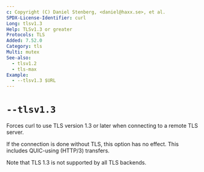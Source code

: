 ```yaml
---
c: Copyright (C) Daniel Stenberg, <daniel@haxx.se>, et al.
SPDX-License-Identifier: curl
Long: tlsv1.3
Help: TLSv1.3 or greater
Protocols: TLS
Added: 7.52.0
Category: tls
Multi: mutex
See-also:
  - tlsv1.2
  - tls-max
Example:
  - --tlsv1.3 $URL
---
```


# `--tlsv1.3`

Forces curl to use TLS version 1.3 or later when connecting to a remote TLS
server.

If the connection is done without TLS, this option has no effect. This
includes QUIC-using (HTTP/3) transfers.

Note that TLS 1.3 is not supported by all TLS backends.

